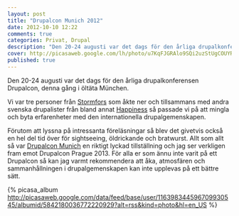 ```yaml
---
layout: post
title: "Drupalcon Munich 2012"
date: 2012-10-10 12:22
comments: true
categories: Privat, Drupal
description: "Den 20-24 augusti var det dags för den årliga drupalkonferensen Drupalcon, denna gång i öltäta München."
cover: http://picasaweb.google.com/lh/photo/u7KqFJGRAlo9SQi2uzStUgCOUYRXi2tfHemuv5P6KZg?feat=directlink
published: true
---
```

Den 20-24 augusti var det dags för den årliga drupalkonferensen Drupalcon, denna gång i öltäta München.

Vi var tre personer från [Stormfors](http://www.stormfors.se) som åkte ner och tillsammans med andra svenska drupalister från bland annat [Happiness](http://www.happiness.se) så passade vi på att mingla och byta erfarenheter med den internationella drupalgemenskapen.

Förutom att lyssna på intressanta föreläsningar så blev det givetvis också en hel del tid över för sightseeing, öldrickande och bratwurst. Allt som allt så var [Drupalcon Munich](http://munich2012.drupal.org/) en riktigt lyckad tillställning och jag ser verkligen fram emot Drupalcon Prague 2013. För alla er som ännu inte varit på ett Drupalcon så kan jag varmt rekommendera att åka, atmosfären och sammanhållningen i drupalgemenskapen kan inte upplevas på ett bättre sätt.
<!-- more -->
{% picasa_album http://picasaweb.google.com/data/feed/base/user/116398344596709930545/albumid/5842180036772220929?alt=rss&kind=photo&hl=en_US %}
